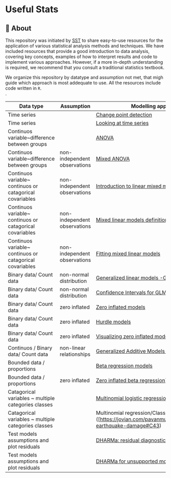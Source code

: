 # Useful Stats

## 📖 **About**

This repository was initiated by [SST](https://github.com/sarahsmithtripp) to share easy-to-use resources for the application of various statistical analysis methods and techniques.  We have included resources that provide a good introduction to data analysis, covering key concepts, examples of how to interpret results and code to implement various approaches. However, if a more in-depth understanding is required, we recommend that you consult a traditional statistics textbook. 

We organize this repository by datatype and assumption not met, that migh guide which approach is most addequate to use. All the resources include code written in `R`.<br>. 

| Data type                                      | Assumption                          | Modelling approach                                                                                                                                            |  
|------------------------------------------------|------------------------------------|----------------------------------------------------------------------------------------------------------------------------------------------------------------|
| Time series                                    |                                    | [Change point detection](https://www.marinedatascience.co/blog/2019/09/28/comparison-of-change-point-detection-methods/#linear-relationship-zx-with-1-break)   |
| Time series                                    |                                    | [Looking at time series ](https://lindeloev.github.io/mcp/articles/packages.html)                                                                              |
| Continuos variable~difference between groups   |                                    | [ANOVA](https://ourcodingclub.github.io/tutorials/anova/)                                                                                                      |
| Continuos variable~difference between groups   | non-independent observations       | [Mixed ANOVA](https://www.datanovia.com/en/lessons/mixed-anova-in-r/ )                                                                                         |
| Continuos variable~ continuos or catagorical covariables | non-independent observations       | [Introduction to linear mixed models](https://ourcodingclub.github.io/tutorials/mixed-models/)                                                       |
| Continuos variable~ continuos or catagorical covariables | non-independent observations       | [Mixed linear models definitions](https://bookdown.org/steve_midway/DAR/random-effects.html)                                                         |
| Continuos variable~ continuos or catagorical covariables | non-independent observations       | [Fitting mixed linear models ](https://cran.r-project.org/web/packages/lme4/vignettes/lmer.pdf)                                                      |
| Binary data/ Count data                                  |   non-normal distribution          | [Generalized linear models -GLM](https://bbolker.github.io/goettingen_2019/notes/glm_basic.html)                                                     |
| Binary data/ Count data                                  |   non-normal distribution          | [Confidence Intervals for GLMs ](https://fromthebottomoftheheap.net/2018/12/10/confidence-intervals-for-glms/)                                       |
| Binary data/ Count data                                  |   zero inflated                    | [Zero inflated models ](https://cran.r-project.org/web/packages/glmmTMB/vignettes/glmmTMB.pdf)                                                       |
| Binary data/ Count data                                  |   zero inflated                    | [Hurdle models](https://m-clark.github.io/models-by-example/hurdle.html)                                                                             |
| Binary data/ Count data                                  |   zero inflated                    | [Visualizing zero inflated models ](https://cran.r-project.org/web/packages/glmmTMB/vignettes/model_evaluation.pdf)                                  |
| Continuos / Binary data/ Count data                      |   non-linear relationships         | [Generalized Additive Models-GAMs](https://noamross.github.io/gams-in-r-course/chapter2)                                                             |
| Bounded data / proportions                               |                                    | [Beta regression models](https://www.andrewheiss.com/blog/2021/11/08/beta-regression-guide/#a-beta-regression)                                       |
| Bounded data / proportions                               |  zero inflated                     | [Zero inflated beta regression](https://cran.r-project.org/web/packages/DHARMa/vignettes/DHARMa.html))                                               |
| Catagorical variables ~ multiple categories classes      |                                    | [Multinomial logistic regression](https://www.rdatagen.net/post/2022-09-20-presenting-results-for-multinomial-logistic-regression-a-marginal-approach-using-propensity-scores/)       |
| Catagorical variables ~ multiple categories classes      |                                    | Multinomial regression/Classifier algorithms]([https://jovian.com/pavanmutyala555/modeling-earthquake-damage#C43)       |
| Test models assumptions and plot residuals               |                              | [DHARMa: residual diagnostics](https://stats.stackexchange.com/questions/309047/zero-inflated-beta-regression-using-gamlss-for-vegetation-cover-data)      |
| Test models assumptions and plot residuals               |                              | [DHARMa for unsupported models](https://aosmith.rbind.io/2017/12/21/using-dharma-for-residual-checks-of-unsupported-models/)                               |
